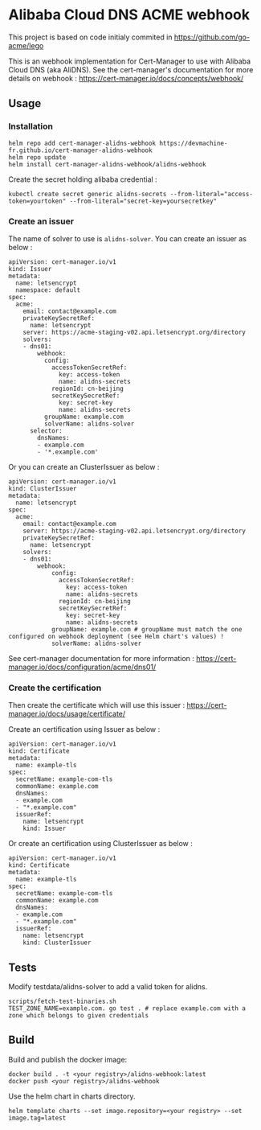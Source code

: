 # Alibaba Cloud DNS ACME webhook

This project is based on code initialy commited in https://github.com/go-acme/lego

This is an webhook implementation for Cert-Manager to use with Alibaba Cloud DNS (aka AliDNS).
See the cert-manager's documentation for more details on webhook : https://cert-manager.io/docs/concepts/webhook/

## Usage
### Installation

```
helm repo add cert-manager-alidns-webhook https://devmachine-fr.github.io/cert-manager-alidns-webhook
helm repo update
helm install cert-manager-alidns-webhook/alidns-webhook
```

Create the secret holding alibaba credential :
```
kubectl create secret generic alidns-secrets --from-literal="access-token=yourtoken" --from-literal="secret-key=yoursecretkey"
```

### Create an issuer

The name of solver to use is `alidns-solver`. You can create an issuer as below :
```
apiVersion: cert-manager.io/v1
kind: Issuer
metadata:
  name: letsencrypt
  namespace: default
spec:
  acme:
    email: contact@example.com
    privateKeySecretRef:
      name: letsencrypt
    server: https://acme-staging-v02.api.letsencrypt.org/directory
    solvers:
    - dns01:
        webhook:
          config:
            accessTokenSecretRef:
              key: access-token
              name: alidns-secrets
            regionId: cn-beijing
            secretKeySecretRef:
              key: secret-key
              name: alidns-secrets
          groupName: example.com
          solverName: alidns-solver
      selector:
        dnsNames:
        - example.com
        - '*.example.com'
```

Or you can create an ClusterIssuer as below :
```
apiVersion: cert-manager.io/v1
kind: ClusterIssuer
metadata:
  name: letsencrypt
spec:
  acme:
    email: contact@example.com
    server: https://acme-staging-v02.api.letsencrypt.org/directory
    privateKeySecretRef:
      name: letsencrypt
    solvers:
    - dns01:
        webhook:
            config:
              accessTokenSecretRef:
                key: access-token
                name: alidns-secrets
              regionId: cn-beijing
              secretKeySecretRef:
                key: secret-key
                name: alidns-secrets
            groupName: example.com # groupName must match the one configured on webhook deployment (see Helm chart's values) !
            solverName: alidns-solver
```

See cert-manager documentation for more information : https://cert-manager.io/docs/configuration/acme/dns01/

### Create the certification

Then create the certificate which will use this issuer : https://cert-manager.io/docs/usage/certificate/


Create an certification using Issuer as below :
```
apiVersion: cert-manager.io/v1
kind: Certificate
metadata:
  name: example-tls
spec:
  secretName: example-com-tls
  commonName: example.com
  dnsNames:
  - example.com
  - "*.example.com"
  issuerRef:
    name: letsencrypt
    kind: Issuer
```

Or create an certification using ClusterIssuer as below :
```
apiVersion: cert-manager.io/v1
kind: Certificate
metadata:
  name: example-tls
spec:
  secretName: example-com-tls
  commonName: example.com
  dnsNames:
  - example.com
  - "*.example.com"
  issuerRef:
    name: letsencrypt
    kind: ClusterIssuer
```



## Tests

Modify testdata/alidns-solver to add a valid token for alidns. 

```
scripts/fetch-test-binaries.sh
TEST_ZONE_NAME=example.com. go test . # replace example.com with a zone which belongs to given credentials
```

## Build

Build and publish the docker image:
```
docker build . -t <your registry>/alidns-webhook:latest
docker push <your registry>/alidns-webhook
```

Use the helm chart in charts directory.
```
helm template charts --set image.repository=<your registry> --set image.tag=latest
```
